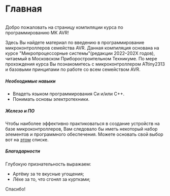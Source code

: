 # Главная

```{caution} Материал находится в разработке…!
```

Добро пожаловать на страницу компиляции курса по программированию МК AVR! 

Здесь Вы найдете материал по введению в программирование микроконтроллеров
семейства AVR. Данная компиляция основана на курсе "Микропроцессорные
системы"(редакции 2022–202Х годов), читаемый в Московском 
Приборостроительном Техникуме. По мере прохождения курса Вы познакомитесь с 
микроконтроллером ATtiny2313 и базовыми принципами по работе со всем 
семейством AVR. 

##### Необходимые навыки 

- Владеть языком программирования Си и/или C++.
- Понимать основы электротехники.

##### Железо и ПО 

Чтобы наиболее эффективно практиковаться в создание устройств на базе
микроконтроллеров, Вам следовало бы иметь некоторый набор элементов и
программного обеспечения. Можете основать свой выбор вот на 
[этом](./content/common/starterpack.md) списке.


##### Благодарности

Глубокую признательность выражаем:
* Артёму за те вкусные угощения;
* Лёхе за то, что сгонял за куртками;

Спасибо!

<!-- ```{tableofcontents} -->
<!-- ``` -->


